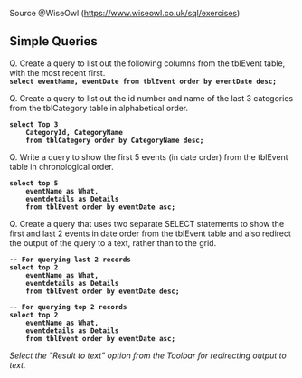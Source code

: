 
Source @WiseOwl (https://www.wiseowl.co.uk/sql/exercises)<br>


##  Simple Queries
Q. Create a query to list out the following columns from the tblEvent table, with the most recent first.<br>
<b>``` select eventName, eventDate from tblEvent order by eventDate desc; ```</b><br>

Q. Create a query to list out the id number and name of the last 3 categories from the tblCategory table in alphabetical order.<br>
<b>
```
select Top 3 
    CategoryId, CategoryName 
    from tblCategory order by CategoryName desc;
```
</b>

Q. Write a query to show the first 5 events (in date order) from the tblEvent table in chronological order.<br>
<b> 
```
select top 5 
	eventName as What,
	eventdetails as Details
	from tblEvent order by eventDate asc;
 ```
 </b>

Q. Create a query that uses two separate SELECT statements to show the first and last 2 events in date order from the tblEvent table and also redirect the output of the query to a text, rather than to the grid.<br>
<b>
```
-- For querying last 2 records
select top 2
	eventName as What,
	eventdetails as Details
	from tblEvent order by eventDate desc;

-- For querying top 2 records
select top 2
	eventName as What,
	eventdetails as Details
	from tblEvent order by eventDate asc;
```
</b>
<i> Select the "Result to text" option from the Toolbar for redirecting output to text. </i>
